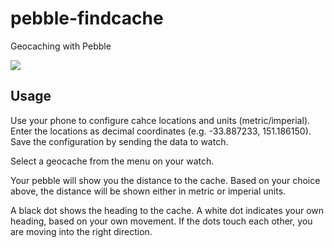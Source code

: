 pebble-findcache
================

Geocaching with Pebble

<a href="http://pblweb.com/appstore/540ca9ef1120350bc20001e0" title="Find Cache on the Pebble appstore">
  <img src="http://pblweb.com/badge/540ca9ef1120350bc20001e0/black/large/" />
</a>

Usage
-----

Use your phone to configure cahce locations and units (metric/imperial). Enter the locations as decimal coordinates (e.g. -33.887233, 151.186150). Save the configuration by sending the data to watch.

Select a geocache from the menu on your watch.

Your pebble will show you the distance to the cache. Based on your choice above, the distance will be shown either in metric or imperial units.

A black dot shows the heading to the cache. A white dot indicates your own heading, based on your own movement. If the dots touch each other, you are moving into the right direction.
